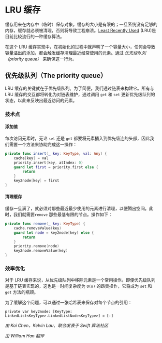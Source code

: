 # LRU 缓存
缓存用来在内存中（临时）保存对象。缓存的大小是有限的；一旦系统没有足够的内存，缓存就必须被清理，否则将导致工程崩溃。[Least Recently Used][1] (LRU)是目前比较流行的一种缓存算法。

在这个 LRU 缓存实现中，在初始化的过程中就声明了一个容量大小，任何会导致容量溢出的添加，都会触发缓存清理最近经常使用的元素。通过 *优先级队列（priority queue）* 来确保这一行为。


## 优先级队列（The priority queue）

LRU 缓存的关键就在于优先级队列。为了简便，我们通过链表来构建它。所有与 LRU 缓存的交互都将转化为对链表维护，通过调用 `get` 和 `set` 更新优先级队列的状态，以此来反映出最近访问的元素。

### 技术点

#### 添加值

每次访问元素时，无论 `set` 还是 `get` 都要将元素插入到优先级连的头部，因此我们需要一个方法来协助完成这一操作：

```swift
private func insert(_ key: KeyType, val: Any) {
	cache[key] = val
	priority.insert(key, atIndex: 0)
	guard let first = priority.first else {
		return
	}
	key2node[key] = first
}
```

#### 清理缓存

缓存一旦满了，就必须对那些最近最少使用的元素进行清理，以便腾出空间。此时，我们就需要`remove` 那些最低有限的节点。操作如下：

```swift
private func remove(_ key: KeyType) {
	cache.removeValue(key)
	guard let node = key2node[key] else {
		return
	}
	priority.remove(node)
	key2node.removeValue(key)
}
```

### 效率优化

对于 LRU 缓存来说，从优先级队列中移除元素是一个常用操作。即便优先级队列是基于链表实现的，这也是一时间复杂度为 `O(n)` 的昂贵操作，它将成为 `set` 和 `get` 方法的瓶颈。

为了缓解这个问题，可以通过一张哈希表来保存对每个节点的引用：
```
private var key2node: [KeyType: LinkedList<KeyType>.LinkedListNode<KeyType>] = [:]
```

*由 Kai Chen，Kelvin Lau，联合发表于 Swift 算法社区*

*由 William Han 翻译*


[1]:	https://en.wikipedia.org/wiki/Cache_replacement_policies#LRU
